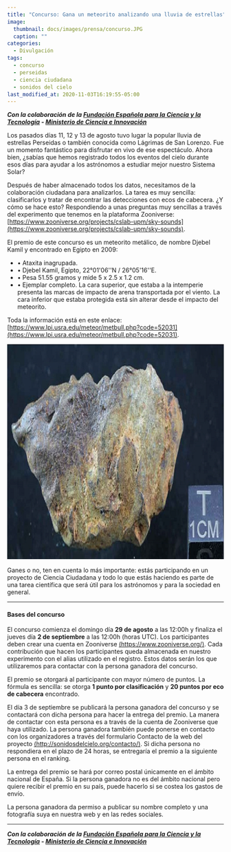 ```yaml
---
title: "Concurso: Gana un meteorito analizando una lluvia de estrellas"
image: 
  thumbnail: docs/images/prensa/concurso.JPG
  caption: ""
categories:
  - Divulgación
tags:
  - concurso
  - perseidas
  - ciencia ciudadana
  - sonidos del cielo
last_modified_at: 2020-11-03T16:19:55-05:00
---
```


***Con la colaboración de la [Fundación Española para la Ciencia y la Tecnología](https://www.fecyt.es/) - [Ministerio de Ciencia e Innovación](https://www.ciencia.gob.es/)***

Los pasados días 11, 12 y 13 de agosto tuvo lugar la popular lluvia de estrellas Perseidas o también conocida como Lágrimas de San Lorenzo. Fue un momento fantástico para disfrutar en vivo de ese espectáculo. Ahora bien, ¿sabías que hemos registrado todos los eventos del cielo durante esos días para ayudar a los astrónomos a estudiar mejor nuestro Sistema Solar? 

Después de haber almacenado todos los datos, necesitamos de la colaboración ciudadana para analizarlos. La tarea es muy sencilla: clasificarlos y tratar de encontrar las detecciones con ecos de cabecera. ¿Y cómo se hace esto? Respondiendo a unas preguntas muy sencillas a través del experimento que tenemos en la plataforma Zooniverse: [https://www.zooniverse.org/projects/cslab-upm/sky-sounds](https://www.zooniverse.org/projects/cslab-upm/sky-sounds).

El premio de este concurso es un meteorito metálico, de nombre Djebel Kamil y encontrado en Egipto en 2009:

-	•	Ataxita inagrupada. 
-	•	Djebel Kamil, Egipto, 22°01'06''N / 26°05'16''E.
-	•	Pesa 51.55  gramos y mide 5 x 2.5 x 1.2 cm.
-	•	Ejemplar completo. La cara superior, que estaba a la intemperie presenta las marcas de impacto de arena transportada por el viento. La cara inferior que estaba protegida está sin alterar desde el impacto del meteorito.

Toda la información está en este enlace: [https://www.lpi.usra.edu/meteor/metbull.php?code=52031](https://www.lpi.usra.edu/meteor/metbull.php?code=52031).

<img src="../docs/images/prensa/concurso_meteorito.png" style="height:500px">

Ganes o no, ten en cuenta lo más importante: estás participando en un proyecto de Ciencia Ciudadana y todo lo que estás haciendo es parte de una tarea científica que será útil para los astrónomos y para la sociedad en general.

___

#### Bases del concurso



El concurso comienza el domingo día **29 de agosto** a las 12:00h y finaliza el jueves día **2 de septiembre** a las 12:00h (horas UTC).
Los participantes deben crear una cuenta en Zooniverse [(https://www.zooniverse.org/)](https://www.zooniverse.org/). Cada contribución que hacen los participantes queda almacenada en nuestro experimento con el alias utilizado en el registro. Estos datos serán los que utilizaremos para contactar con la persona ganadora del concurso.

El premio se otorgará al participante con mayor número de puntos. La fórmula es sencilla: se otorga **1 punto por clasificación** y **20 puntos por eco de cabecera** encontrado.


El día 3 de septiembre se publicará la persona ganadora del concurso y se contactará con dicha persona para hacer la entrega del premio. La manera de contactar con esta persona es a través de la cuenta de Zooniverse que haya utilizado. La persona ganadora también puede ponerse en contacto con los organizadores a través del formulario Contacto de la web del proyecto [(http://sonidosdelcielo.org/contacto/)](http://sonidosdelcielo.org/contacto/). Si dicha persona no respondiera en el plazo de 24 horas, se entregaría el premio a la siguiente persona en el ranking.

La entrega del premio se hará por correo postal únicamente en el ámbito nacional de España. Si la persona ganadora no es del ámbito nacional pero quiere recibir el premio en su país, puede hacerlo si se costea los gastos de envío.

La persona ganadora da permiso a publicar su nombre completo y una fotografía suya en nuestra web y en las redes sociales.

___
***Con la colaboración de la [Fundación Española para la Ciencia y la Tecnología](https://www.fecyt.es/) - [Ministerio de Ciencia e Innovación](https://www.ciencia.gob.es/)***

